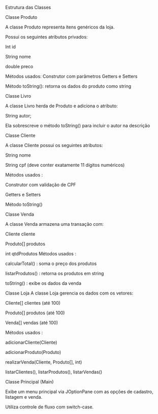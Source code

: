 Estrutura das Classes 

 

Classe Produto 

 

A classe Produto representa itens genéricos da loja.  

Possui os seguintes atributos privados:  

Int id 

String nome 

double preco 

Métodos usados:  Construtor com parâmetros Getters e Setters  

Método toString(): retorna os dados do produto como string 

 

Classe Livro 

A classe Livro herda de Produto e adiciona o atributo: 

String autor; 

Ela sobrescreve o método toString() para incluir o autor na descrição 

 

Classe Cliente 

 

A classe Cliente possui os seguintes atributos: 

String nome  

String cpf (deve conter exatamente 11 dígitos numéricos)  

Métodos usados :  

Construtor com validação de CPF 

Getters e Setters  

Método toString() 

 

Classe Venda  

A classe Venda armazena uma transação com:  

Cliente cliente 

Produto[] produtos 

int qtdProdutos Métodos usados : 

calcularTotal() : soma o preço dos produtos 

listarProdutos() : retorna os produtos em string 

toString() : exibe os dados da venda 

 

Classe Loja A classe Loja gerencia os dados com os vetores:  

Cliente[] clientes (até 100)  

Produto[] produtos (até 100)  

Venda[] vendas (até 100)  

Métodos usados :  

adicionarCliente(Cliente) 

 

adicionarProduto(Produto)  

realizarVenda(Cliente, Produto[], int)  

listarClientes(), listarProdutos(), listarVendas() 

 

Classe Principal (Main)  

Exibe um menu principal via JOptionPane com as opções de cadastro, listagem e venda.  

Utiliza controle de fluxo com switch-case. 
